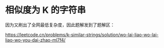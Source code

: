 # 相似度为 K 的字符串

因为又刷出了全网最低复杂度，因此题解发到了题解区：

https://leetcode.cn/problems/k-similar-strings/solution/wo-lai-liao-wo-lai-liao-wo-you-dai-zhao-ml7f4/
